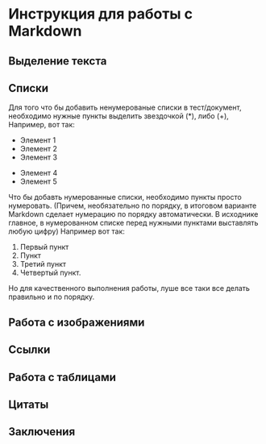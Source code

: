 # Инструкция для работы с Markdown

## Выделение текста

## Списки

Для того что бы добавить ненумерованые списки в тест/документ, необходимо нужные пункты выделить звездочкой (*), либо (+), Например, вот так:

* Элемент 1
* Элемент 2
* Элемент 3 
+ Элемент 4
+ Элемент 5

Что бы добавть нумерованные списки, необходимо пункты просто нумеровать. (Причем, необязательно по порядку, в итоговом варианте Markdown сделает нумерацию по порядку автоматически. В исходнике главное, в нумерованном списке перед нужными пунктами выставлять любую цифру) Например вот так:

1. Первый пункт
2. Пункт
3. Третий пункт 
9. Четвертый пункт.

Но для качественного выполнения работы, луше все таки все делать правильно и по порядку.

## Работа с изображениями

## Ссылки

## Работа с таблицами

## Цитаты 

## Заключения

